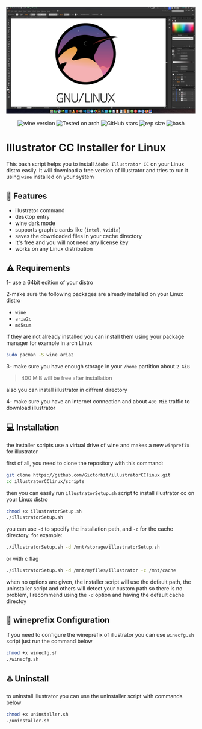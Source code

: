 
<div align="center" class="tip" markdown="1" style>

![ai screenshot](images/Screenshot-illustratorCC.png)

![wine version](https://img.shields.io/badge/wine-5.22-red) ![Tested on arch](https://img.shields.io/badge/Tested%20on-Arch_linux-brightgreen) ![GitHub stars](https://img.shields.io/github/stars/Gictorbit/illustratorCClinux) ![rep size](https://img.shields.io/github/repo-size/gictorbit/illustratorCClinux) ![bash](https://img.shields.io/badge/bash-5.0-yellowgreen)
</div>

</div>

# Illustrator CC Installer for Linux
This bash script helps you to install `Adobe Illustrator CC` on your Linux distro easily. It will download a free version of Illustrator and tries to run it using `wine` installed on your system

## :rocket: Features
* illustrator command
* desktop entry
* wine dark mode
* supports graphic cards like (`intel`, `Nvidia`)
* saves the downloaded files in your cache directory
* It's free and you will not need any license key
* works on any Linux distribution


## :warning: Requirements
1- use a 64bit edition of your distro

2-make sure the following packages are already installed on your Linux distro
* `wine`
* `aria2c`
* `md5sum`


if they are not already installed you can install them using your package manager for example in arch Linux
```bash
sudo pacman -S wine aria2
``` 
3- make sure you have enough storage in your `/home` partition about `2 GiB`
> 400 MiB will be free after installation

also you can install illustrator in diffrent directory

4- make sure you have an internet connection and about `400 Mib` traffic to download illustrator

## :computer: Installation

the installer scripts use a virtual drive of wine and makes a new `winprefix` for illustrator

first of all, you need to clone the repository with this command:
```bash
git clone https://github.com/Gictorbit/illustratorCClinux.git
cd illustratorCClinux/scripts
```
then you can easily run `illustratorSetup.sh` script to install illustrator cc on your Linux distro

```bash
chmod +x illustratorSetup.sh
./illustratorSetup.sh
```

you can use `-d` to specify the installation path, and `-c` for the cache directory.
for example:
```bash
./illustratorSetup.sh -d /mnt/storage/illustratorSetup.sh
```
or with c flag
```bash
./illustratorSetup.sh -d /mnt/myfiles/illustrator -c /mnt/cache
```
when no options are given, the installer script will use the default path, 
the uninstaller script and others will detect your custom path so there is no problem,
I recommend using the `-d` option and having the default cache directoy


## :wine_glass: wineprefix Configuration
if you need to configure the wineprefix of illustrator you can use `winecfg.sh` script just run the command below
```bash
chmod +x winecfg.sh
./winecfg.sh
```

## :hotsprings: Uninstall
to uninstall illustrator you can use the uninstaller script with commands below

```bash
chmod +x uninstaller.sh
./uninstaller.sh
```
